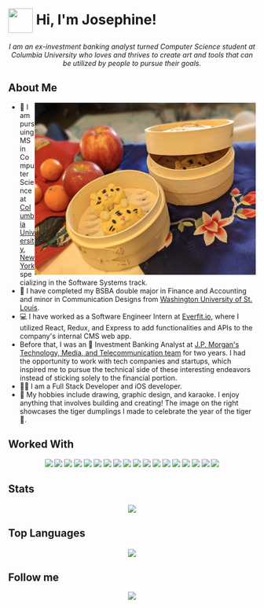 #   <img height="50" width="50" src="https://emojipedia-us.s3.dualstack.us-west-1.amazonaws.com/thumbs/320/microsoft/74/dino-cat_1f431-200d-1f409.png" align="center"> Hi, I'm Josephine!
 
<p align="center">
 <em>
    I am an ex-investment banking analyst turned Computer Science student at Columbia University who loves and thrives to create art and tools that can be utilized by people to pursue their goals.
 </em>
</p>
 
  
<h2> About Me </h2>
<img height="350" width="450" align="right" src="tiger-dumplings.png" />

- :lion: I am pursuing MS in Computer Science at <a href="https://www.columbia.edu/">Columbia University, New York </a> specializing in the Software Systems track.
- :bear: I have completed my BSBA double major in Finance and Accounting and minor in Communication Designs from <a href="https://wustl.edu/">Washington University of St. Louis</a>.
- 💻 I have worked as a Software Engineer Intern at <a href="https://everfit.io/">Everfit.io</a>, where I utilized React, Redux, and Express to add functionalities and APIs to the company's internal CMS web app.
- Before that, I was an :money_with_wings: Investment Banking Analyst at <a href="https://www.jpmorgan.com/solutions/cib/investment-banking">J.P. Morgan's Technology, Media, and Telecommunication team</a> for two years. I had the opportunity to work with tech companies and startups, which inspired me to pursue the technical side of these interesting endeavors instead of sticking solely to the financial portion.
- :woman_technologist: I am a Full Stack Developer and iOS developer.
- :art: My hobbies include drawing, graphic design, and karaoke. I enjoy anything that involves building and creating! The image on the right showcases the tiger dumplings I made to celebrate the year of the tiger 🐯.
 
<h2> Worked With </h2>
<p align="center">
 <!--Python-->
<code><img height="30" width:"30" src="https://img.shields.io/badge/python-%233776AB.svg?&style=flat-square&logo=python&logoColor=white" /></code>
<!--Swift-->
<code><img height="30" width:"30" src="https://img.shields.io/badge/Swift-FA7343?style=for-the-badge&logo=swift&logoColor=white" /></code>
<!--Ruby on Rails-->
<code><img height="30" width:"30" src="https://img.shields.io/badge/Ruby_on_Rails-CC0000?style=for-the-badge&logo=ruby-on-rails&logoColor=white" /></code>
<!--Java-->
<code><img height="30" width:"30" src="https://img.shields.io/badge/java-%23ED8B00.svg?&style=for-the-badge&logo=java&logoColor=white" /></code>
<!--C-->
<code><img height="30" width:"30" src="https://img.shields.io/badge/c%20-%2300599C.svg?&style=for-the-badge&logo=c&logoColor=white" /></code>
<!--JS-->
<code><img height="30" width:"30" src="https://img.shields.io/badge/javascript%20-%23323330.svg?&style=for-the-badge&logo=javascript&logoColor=%23F7DF1E" /></code>
<!--NodeJS-->
<code><img height="30" width:"30" src="https://img.shields.io/badge/express.js%20-%23404d59.svg?&style=for-the-badge" /></code>
<!--React-->
<code><img height="30" width:"30" src="https://img.shields.io/badge/react%20-%2320232a.svg?&style=for-the-badge&logo=react&logoColor=%2361DAFB" /></code>
<!--Bootstrap-->
<code><img height="30" width:"30" src="https://img.shields.io/badge/bootstrap%20-%23563D7C.svg?&style=for-the-badge&logo=bootstrap&logoColor=white" /></code>
 <!--Flask-->
<code><img height="30" width:"30" src="https://img.shields.io/badge/Flask-000000?style=for-the-badge&logo=flask&logoColor=white" /></code>
<!--Firebase-->
<code><img height="30" width:"30" src="https://img.shields.io/badge/firebase-ffca28?style=for-the-badge&logo=firebase&logoColor=black" /></code>
<!--PostgreSQL-->
<code><img height="30" width:"30" src="https://img.shields.io/badge/PostgreSQL-316192?style=for-the-badge&logo=postgresql&logoColor=white" /></code>
<!--MongoDB-->
<code><img height="30" width:"30" src="https://img.shields.io/badge/MongoDB-%234ea94b.svg?&style=for-the-badge&logo=mongodb&logoColor=white" /></code>
<!--Heroku-->
<code><img height="30" width:"30" src="https://img.shields.io/badge/Heroku-430098?style=for-the-badge&logo=heroku&logoColor=white" /></code>
 <!--HTML-->
<code><img height="30" width:"30" src="https://img.shields.io/badge/html5%20-%23E34F26.svg?&style=for-the-badge&logo=html5&logoColor=white" /></code>
<!--CSS-->
<code><img height="30" width:"30" src="https://img.shields.io/badge/css3%20-%231572B6.svg?&style=for-the-badge&logo=css3&logoColor=white" /></code>
<!--Blender-->
<code><img height="30" width:"30" src="https://img.shields.io/badge/blender-%23F5792A.svg?style=for-the-badge&logo=blender&logoColor=white" /></code>
<!--Figma-->
<code><img height="30" width:"30" src="https://img.shields.io/badge/Figma-F24E1E?style=for-the-badge&logo=figma&logoColor=white" /></code>
</p>

<h2> Stats </h2>
<p align="center">
<img src="http://github-profile-summary-cards.vercel.app/api/cards/profile-details?username=honey-grapes&theme=github" align="center"/>
</p>

<h2> Top Languages </h2>
<p align="center">
<img src="https://github-readme-stats.vercel.app/api/top-langs/?username=honey-grapes&layout=compact" align="center"/>
</p>

<h2> Follow me </h2>
<p align="center">
<a href="https://www.linkedin.com/in/josephine-chan-927977b6/"><img src="https://img.shields.io/badge/linkedin-%230077B5.svg?&style=for-the-badge&logo=linkedin&logoColor=white" /></a>

<!-- <a href="https://github.com/honey-grapes"><img src="https://img.shields.io/badge/GitHub-100000?style=for-the-badge&logo=github&logoColor=white" /></a> &nbsp;  &nbsp; &nbsp;
 -->
